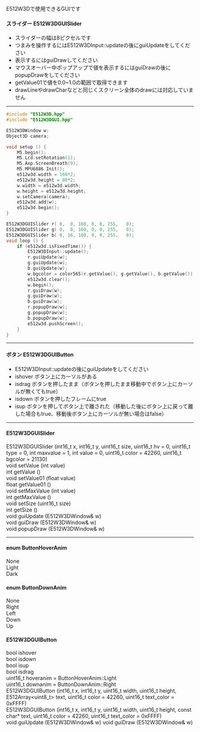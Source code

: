 E512W3Dで使用できるGUIです  
#### スライダー E512W3DGUISlider  
- スライダーの幅は8ピクセルです  
- つまみを操作するにはE512W3DInput::updateの後にguiUpdateをしてください
- 表示するにはguiDrawしてください
- マウスオーバー中ポップアップで値を表示するにはguiDrawの後にpopupDrawをしてください
- getValue01で値を0.0~1.0の範囲で取得できます
- drawLineやdrawCharなどと同じくスクリーン全体のdrawには対応していません
----
```cpp 
#include "E512W3D.hpp"
#include "E512W3DGUI.hpp"

E512W3DWindow w;
Object3D camera;

void setup () {
    M5.begin();
    M5.Lcd.setRotation(1);
    M5.Axp.ScreenBreath(9);
    M5.MPU6886.Init();
    e512w3d.width = 160*2;
    e512w3d.height = 80*2;
    w.width = e512w3d.width;
    w.height = e512w3d.height;
    w.setCamera(camera);
    e512w3d.add(w);
    e512w3d.begin();
}

E512W3DGUISlider r( 0,  0, 160, 0, 0, 255,   0);
E512W3DGUISlider g( 0,  8, 160, 0, 0, 255,   0);
E512W3DGUISlider b( 0, 16, 160, 0, 0, 255,   0);
void loop () {
    if (e512w3d.isFixedTime()) {
        E512W3DInput::update();
        r.guiUpdate(w);
        g.guiUpdate(w);
        b.guiUpdate(w);
        w.bgcolor = color565(r.getValue(), g.getValue(), b.getValue());
        e512w3d.clear();
        w.begin();
        r.guiDraw(w);
        g.guiDraw(w);
        b.guiDraw(w);
        r.popupDraw(w);
        g.popupDraw(w);
        b.popupDraw(w);
        e512w3d.pushScreen();
    }
}
```
----
#### ボタン E512W3DGUIButton 
- E512W3DInput::updateの後にguiUpdateをしてください  
- ishover ボタン上にカーソルがある  
- isdrag ボタンを押したまま（ボタンを押したまま移動中でボタン上にカーソルが無くてもtrue）  
- isdown ボタンを押したフレームにtrue  
- isup ボタンを押してボタン上で離された（移動した後にボタン上に戻って離した場合もtrue、移動後ボタン上にカーソルが無い場合はfalse）  

----
#### E512W3DGUISlider
E512W3DGUISlider (int16_t x, int16_t y, uint16_t size, uint16_t hv = 0, uint16_t type = 0, int maxvalue = 1, int value = 0, uint16_t color = 42260, uint16_t bgcolor = 21130)  
void setValue (int value)  
int getValue ()  
void setValue01 (float value)  
float getValue01 ()  
void setMaxValue (int value)  
int getMaxValue ()  
void setSize (uint16_t size)  
int getSize ()  
void guiUpdate (E512W3DWindow& w)  
void guiDraw (E512W3DWindow& w)  
void popupDraw (E512W3DWindow& w)  

----
#### enum ButtonHoverAnim
None  
Light  
Dark  

#### enum ButtonDownAnim
None  
Right  
Left  
Down  
Up  

#### E512W3DGUIButton
bool ishover  
bool isdown  
bool isup  
bool isdrag  
uint16_t hoveranim = ButtonHoverAnim::Light  
uint16_t downanim = ButtonDownAnim::Right  
E512W3DGUIButton (int16_t x, int16_t y, uint16_t width, uint16_t height, E512Array<uint8_t> text, uint16_t color = 42260, uint16_t text_color = 0xFFFF)  
E512W3DGUIButton (int16_t x, int16_t y, uint16_t width, uint16_t height, const char* text, uint16_t color = 42260, uint16_t text_color = 0xFFFF)  
void guiUpdate (E512W3DWindow& w)
void guiDraw (E512W3DWindow& w)
